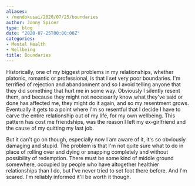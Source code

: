 ```yaml
---
aliases:
- /mendokusai/2020/07/25/boundaries
author: Jonny Spicer
type: blog
date: "2020-07-25T00:00:00Z"
categories:
- Mental Health
- Wellbeing
title: Boundaries
---
```

Historically, one of my biggest problems in my relationships, whether platonic, romantic or professional, is that I set very poor boundaries. I'm terrified of rejection and
abandonment and so I avoid telling anyone that they did something that hurt me in some way. Obviously I silently resent them, and because they might not necessarily know what they've
said or done has affected me, they might do it again, and so my resentment grows. Eventually it gets to a point where I'm so resentful that I decide I have to carve the entire
relationship out of my life, for my own wellbeing. This pattern has cost me friendships, was the reason I left my ex-girlfriend and the cause of my quitting my last job.

But it can't go on though, especially now I am aware of it, it's so obviously damaging and stupid. The problem is that I'm not quite sure what to do in place of rolling over and
dying or snapping completely and without possibility of redemption. There must be some kind of middle ground somewhere, occupied by people who have altogether healthier relationships
than I do, but I've never tried to set foot there before. And I'm scared. I'm reliably informed it'll be worth it though.
